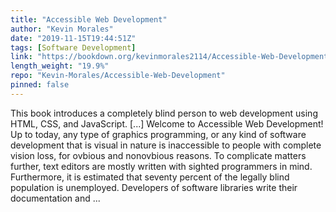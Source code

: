 ```yaml
---
title: "Accessible Web Development"
author: "Kevin Morales"
date: "2019-11-15T19:44:51Z"
tags: [Software Development]
link: "https://bookdown.org/kevinmorales2114/Accessible-Web-Development/"
length_weight: "19.9%"
repo: "Kevin-Morales/Accessible-Web-Development"
pinned: false
---
```


This book introduces a completely blind person to web development using HTML, CSS, and JavaScript. [...] Welcome to Accessible Web Development! Up to today, any type of graphics programming, or any kind of software development that is visual in nature is inaccessible to people with complete vision loss, for ovbious and nonovbious reasons. To complicate matters further, text editors are mostly written with sighted programmers in mind. Furthermore, it is estimated that seventy percent of the legally blind population is unemployed. Developers of software libraries write their documentation and ...
